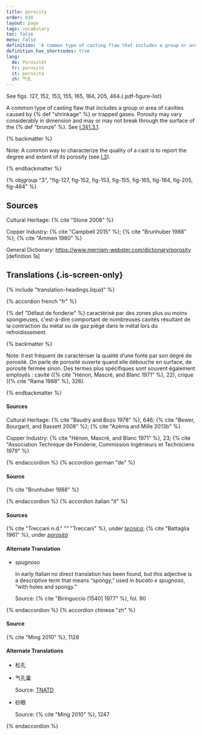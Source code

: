 ```yaml
---
title: porosity
order: 630
layout: page
tags: vocabulary
toc: false
menu: false
definition: 'A common type of casting flaw that includes a group or area of cavities caused by {% def "shrinkage" %} or trapped gases. Porosity may vary considerably in dimension and may or may not break through the surface of the {% def "bronze" %}. See [I.3§1.3.1](/vol-1/3/#s1-3-1).'
definition_has_shortcodes: true
lang:
  de: Porosität
  fr: porosité
  it: porosità
  zh: 气孔
---
```


See figs. 127, 152, 153, 155, 165, 184, 205, 464.{.pdf-figure-list}

A common type of casting flaw that includes a group or area of cavities caused by {% def "shrinkage" %} or trapped gases. Porosity may vary considerably in dimension and may or may not break through the surface of the {% def "bronze" %}. See [I.3§1.3.1](/vol-1/3/#s1-3-1).

{% backmatter %}

Note: A common way to characterize the quality of a cast is to report the degree and extent of its porosity (see [I.3](/vol-1/3/)).

{% endbackmatter %}

{% objgroup "3", "fig-127, fig-152, fig-153, fig-155, fig-165, fig-184, fig-205, fig-464" %}

## Sources

Cultural Heritage: {% cite "Stone 2008" %}

Copper Industry: {% cite "Campbell 2015" %}; {% cite "Brunhuber 1988" %}; {% cite "Ammen 1980" %}

General Dictionary: <https://www.merriam-webster.com/dictionary/porosity> [definition 1a]

## Translations {.is-screen-only}

<div class="accordion">
{% include "translation-headings.liquid" %}

{% accordion french "fr" %}

{% def "Défaut de fonderie" %} caractérisé par des zones plus ou moins spongieuses, c'est-à-dire comportant de nombreuses cavités résultant de la contraction du métal ou de gaz piégé dans le métal lors du refroidissement.

{% backmatter %}

Note: Il est fréquent de caractériser la qualité d’une fonte par son degré de porosité. On parle de porosité ouverte quand elle débouche en surface, de porosité fermée sinon. Des termes plus spécifiques sont souvent également employés : cavité ({% cite "Hénon, Mascré, and Blanc 1971" %}, 22), crique ({% cite "Rama 1988" %}, 326).

{% endbackmatter %}

#### Sources

Cultural Heritage: {% cite "Baudry and Bozo 1978" %}, 646; {% cite "Bewer, Bourgarit, and Bassett 2008" %}; {% cite "Azéma and Mille 2013b" %}

Copper Industry: {% cite "Hénon, Mascré, and Blanc 1971" %}, 23; {% cite "Association Technique de Fonderie, Commission Ingénieurs et Techniciens 1979" %}

{% endaccordion %}
{% accordion german "de" %}

#### Source

{% cite "Brunhuber 1988" %}

{% endaccordion %}
{% accordion italian "it" %}

#### Sources

{% cite "Treccani n.d." "" "Treccani" %}, under [*tecnica*](https://www.treccani.it/enciclopedia/porosita/); {% cite "Battaglia 1961" %}, under [*porosità*](http://www.gdli.it/pdf_viewer/Scripts/pdf.js/web/viewer.asp?file=/PDF/GDLI13/GDLI_13_ocr_924.pdf&parola=porosità)

#### Alternate Translation

- *spugnoso*

    In early Italian no direct translation has been found, but this adjective is a descriptive term that means “spongy,” used in *bucato e spugnoso*, “with holes and spongy.”

    Source: {% cite "Biringuccio [1540] 1977" %}, fol. 90

{% endaccordion %}
{% accordion chinese "zh" %}

#### Source

{% cite "Ming 2010" %}, 1128

#### Alternate Translations

- <span lang="zh">松孔</span>

- <span lang="zh">气孔巢</span>

    Source: [TNATD](https://terms.naer.edu.tw/detail/625404/?index=3)

- <span lang="zh">砂眼</span>

    Source: {% cite "Ming 2010" %}, 1247

{% endaccordion %}

</div>
